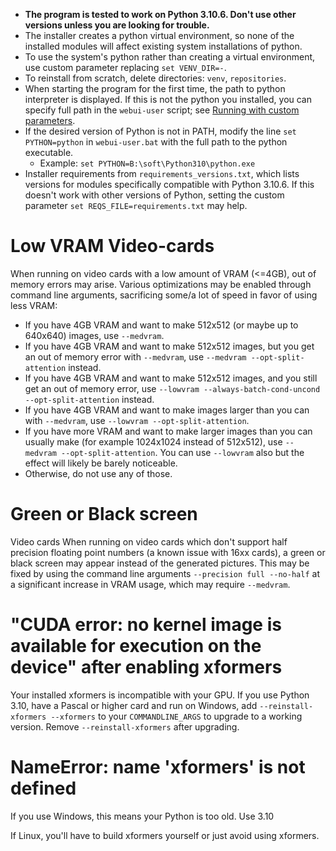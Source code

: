 - **The program is tested to work on Python 3.10.6. Don't use other versions unless you are looking for trouble.**
- The installer creates a python virtual environment, so none of the installed modules will affect existing system installations of python.
- To use the system's python rather than creating a virtual environment, use custom parameter replacing `set VENV_DIR=-`.
- To reinstall from scratch, delete directories: `venv`, `repositories`.
- When starting the program for the first time, the path to python interpreter is displayed. If this is not the python you installed, you can specify full path in the `webui-user` script; see [Running with custom parameters](Run-with-Custom-Parameters).
- If the desired version of Python is not in PATH, modify the line `set PYTHON=python` in `webui-user.bat` with the full path to the python executable.
    - Example: `set PYTHON=B:\soft\Python310\python.exe`
- Installer requirements from `requirements_versions.txt`, which lists versions for modules specifically compatible with Python 3.10.6. If this doesn't work with other versions of Python, setting the custom parameter `set REQS_FILE=requirements.txt` may help.

# Low VRAM Video-cards
When running on video cards with a low amount of VRAM (<=4GB), out of memory errors may arise.
Various optimizations may be enabled through command line arguments, sacrificing some/a lot of speed in favor of using less VRAM:
- If you have 4GB VRAM and want to make 512x512 (or maybe up to 640x640) images, use `--medvram`.
- If you have 4GB VRAM and want to make 512x512 images, but you get an out of memory error with `--medvram`, use `--medvram --opt-split-attention` instead.
- If you have 4GB VRAM and want to make 512x512 images, and you still get an out of memory error, use `--lowvram --always-batch-cond-uncond --opt-split-attention` instead.
- If you have 4GB VRAM and want to make images larger than you can with `--medvram`, use  `--lowvram --opt-split-attention`.
- If you have more VRAM and want to make larger images than you can usually make (for example 1024x1024 instead of 512x512), use `--medvram --opt-split-attention`. You can use `--lowvram` also but the effect will likely be barely noticeable.
- Otherwise, do not use any of those.

# Green or Black screen
Video cards
When running on video cards which don't support half precision floating point numbers (a known issue with 16xx cards), a green or black screen may appear instead of the generated pictures.
This may be fixed by using the command line arguments `--precision full --no-half` at a significant increase in VRAM usage, which may require `--medvram`.

# "CUDA error: no kernel image is available for execution on the device" after enabling xformers
Your installed xformers is incompatible with your GPU. If you use Python 3.10, have a Pascal or higher card and run on Windows, add `--reinstall-xformers --xformers` to your `COMMANDLINE_ARGS` to upgrade to a working version. Remove `--reinstall-xformers` after upgrading.

# NameError: name 'xformers' is not defined
If you use Windows, this means your Python is too old. Use 3.10

If Linux, you'll have to build xformers yourself or just avoid using xformers.